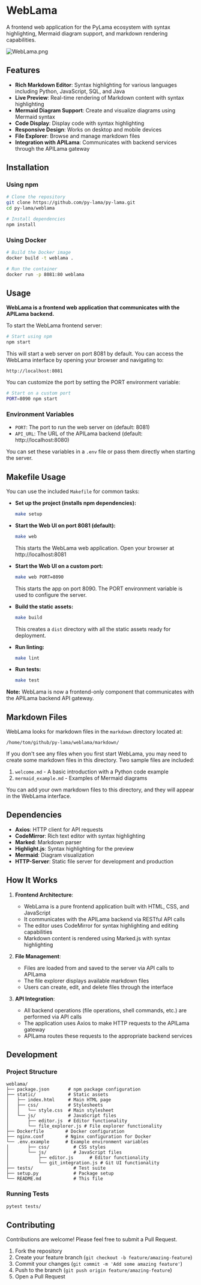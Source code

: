 # WebLama

A frontend web application for the PyLama ecosystem with syntax highlighting, Mermaid diagram support, and markdown rendering capabilities.

![WebLama.png](weblama.png)

## Features

- **Rich Markdown Editor**: Syntax highlighting for various languages including Python, JavaScript, SQL, and Java
- **Live Preview**: Real-time rendering of Markdown content with syntax highlighting
- **Mermaid Diagram Support**: Create and visualize diagrams using Mermaid syntax
- **Code Display**: Display code with syntax highlighting
- **Responsive Design**: Works on desktop and mobile devices
- **File Explorer**: Browse and manage markdown files
- **Integration with APILama**: Communicates with backend services through the APILama gateway

## Installation

### Using npm

```bash
# Clone the repository
git clone https://github.com/py-lama/py-lama.git
cd py-lama/weblama

# Install dependencies
npm install
```

### Using Docker

```bash
# Build the Docker image
docker build -t weblama .

# Run the container
docker run -p 8081:80 weblama
```

## Usage

**WebLama is a frontend web application that communicates with the APILama backend.**

To start the WebLama frontend server:

```bash
# Start using npm
npm start
```

This will start a web server on port 8081 by default. You can access the WebLama interface by opening your browser and navigating to:

```
http://localhost:8081
```

You can customize the port by setting the PORT environment variable:

```bash
# Start on a custom port
PORT=8090 npm start
```

### Environment Variables

- `PORT`: The port to run the web server on (default: 8081)
- `API_URL`: The URL of the APILama backend (default: http://localhost:8080)

You can set these variables in a `.env` file or pass them directly when starting the server.

## Makefile Usage

You can use the included `Makefile` for common tasks:

- **Set up the project (installs npm dependencies):**
  ```bash
  make setup
  ```

- **Start the Web UI on port 8081 (default):**
  ```bash
  make web
  ```
  This starts the WebLama web application. Open your browser at http://localhost:8081

- **Start the Web UI on a custom port:**
  ```bash
  make web PORT=8090
  ```
  This starts the app on port 8090. The PORT environment variable is used to configure the server.

- **Build the static assets:**
  ```bash
  make build
  ```
  This creates a `dist` directory with all the static assets ready for deployment.

- **Run linting:**
  ```bash
  make lint
  ```

- **Run tests:**
  ```bash
  make test
  ```

**Note:** WebLama is now a frontend-only component that communicates with the APILama backend API gateway.

## Markdown Files

WebLama looks for markdown files in the `markdown` directory located at:

```
/home/tom/github/py-lama/weblama/markdown/
```

If you don't see any files when you first start WebLama, you may need to create some markdown files in this directory. Two sample files are included:

1. `welcome.md` - A basic introduction with a Python code example
2. `mermaid_example.md` - Examples of Mermaid diagrams

You can add your own markdown files to this directory, and they will appear in the WebLama interface.

## Dependencies

- **Axios**: HTTP client for API requests
- **CodeMirror**: Rich text editor with syntax highlighting
- **Marked**: Markdown parser
- **Highlight.js**: Syntax highlighting for the preview
- **Mermaid**: Diagram visualization
- **HTTP-Server**: Static file server for development and production

## How It Works

1. **Frontend Architecture**:
   - WebLama is a pure frontend application built with HTML, CSS, and JavaScript
   - It communicates with the APILama backend via RESTful API calls
   - The editor uses CodeMirror for syntax highlighting and editing capabilities
   - Markdown content is rendered using Marked.js with syntax highlighting

2. **File Management**:
   - Files are loaded from and saved to the server via API calls to APILama
   - The file explorer displays available markdown files
   - Users can create, edit, and delete files through the interface

3. **API Integration**:
   - All backend operations (file operations, shell commands, etc.) are performed via API calls
   - The application uses Axios to make HTTP requests to the APILama gateway
   - APILama routes these requests to the appropriate backend services

## Development

### Project Structure

```
weblama/
├── package.json       # npm package configuration
├── static/            # Static assets
│   ├── index.html     # Main HTML page
│   ├── css/           # Stylesheets
│   │   └── style.css  # Main stylesheet
│   └── js/            # JavaScript files
│       ├── editor.js  # Editor functionality
│       └── file_explorer.js # File explorer functionality
├── Dockerfile        # Docker configuration
├── nginx.conf        # Nginx configuration for Docker
└── .env.example      # Example environment variables
│       ├── css/         # CSS styles
│       └── js/          # JavaScript files
│           ├── editor.js      # Editor functionality
│           └── git_integration.js # Git UI functionality
├── tests/               # Test suite
├── setup.py             # Package setup
└── README.md            # This file
```

### Running Tests

```bash
pytest tests/
```

## Contributing

Contributions are welcome! Please feel free to submit a Pull Request.

1. Fork the repository
2. Create your feature branch (`git checkout -b feature/amazing-feature`)
3. Commit your changes (`git commit -m 'Add some amazing feature'`)
4. Push to the branch (`git push origin feature/amazing-feature`)
5. Open a Pull Request
